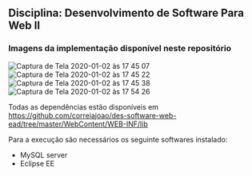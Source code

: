 ## Disciplina: Desenvolvimento de Software Para Web II 

### Imagens da implementação disponível neste repositório

![Captura de Tela 2020-01-02 às 17 45 07](https://user-images.githubusercontent.com/12295778/71692082-b6448480-2d87-11ea-845f-ae2002e47d89.png)
![Captura de Tela 2020-01-02 às 17 45 22](https://user-images.githubusercontent.com/12295778/71692084-b6dd1b00-2d87-11ea-8824-60ae50dc281a.png)
![Captura de Tela 2020-01-02 às 17 45 38](https://user-images.githubusercontent.com/12295778/71692086-b6dd1b00-2d87-11ea-8d90-8d3edd2dc1e3.png)
![Captura de Tela 2020-01-02 às 17 54 26](https://user-images.githubusercontent.com/12295778/71692541-f35d4680-2d88-11ea-81ac-0e9f13365ad3.png)


Todas as dependências estão disponíveis em https://github.com/correiajoao/des-software-web-ead/tree/master/WebContent/WEB-INF/lib

Para a execução são necessários os seguinte softwares instalado:
  - MySQL server
  - Eclipse EE
 
